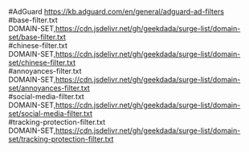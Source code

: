 #AdGuard https://kb.adguard.com/en/general/adguard-ad-filters \
#base-filter.txt \
DOMAIN-SET,https://cdn.jsdelivr.net/gh/geekdada/surge-list/domain-set/base-filter.txt \
#chinese-filter.txt \
DOMAIN-SET,https://cdn.jsdelivr.net/gh/geekdada/surge-list/domain-set/chinese-filter.txt \
#annoyances-filter.txt \
DOMAIN-SET,https://cdn.jsdelivr.net/gh/geekdada/surge-list/domain-set/annoyances-filter.txt \
#social-media-filter.txt \
DOMAIN-SET,https://cdn.jsdelivr.net/gh/geekdada/surge-list/domain-set/social-media-filter.txt \
#tracking-protection-filter.txt \
DOMAIN-SET,https://cdn.jsdelivr.net/gh/geekdada/surge-list/domain-set/tracking-protection-filter.txt
